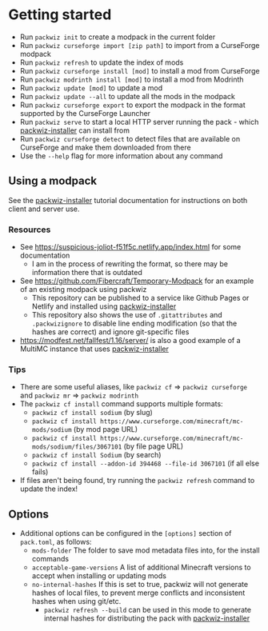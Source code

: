 # Getting started

-   Run `packwiz init` to create a modpack in the current folder
-   Run `packwiz curseforge import [zip path]` to import from a CurseForge modpack
-   Run `packwiz refresh` to update the index of mods
-   Run `packwiz curseforge install [mod]` to install a mod from CurseForge
-   Run `packwiz modrinth install [mod]` to install a mod from Modrinth
-   Run `packwiz update [mod]` to update a mod
-   Run `packwiz update --all` to update all the mods in the modpack
-   Run `packwiz curseforge export` to export the modpack in the format supported by the CurseForge Launcher
-   Run `packwiz serve` to start a local HTTP server running the pack - which [packwiz-installer] can install from
-   Run `packwiz curseforge detect` to detect files that are available on CurseForge and make them downloaded from there
-   Use the `--help` flag for more information about any command

## Using a modpack

See the [packwiz-installer] tutorial documentation for instructions on both client and server use.

### Resources

-   See https://suspicious-joliot-f51f5c.netlify.app/index.html for some documentation
    -   I am in the process of rewriting the format, so there may be information there that is outdated
-   See https://github.com/Fibercraft/Temporary-Modpack for an example of an existing modpack using packwiz
    -   This repository can be published to a service like Github Pages or Netlify and installed using [packwiz-installer]
    -   This repository also shows the use of `.gitattributes` and `.packwizignore` to disable line ending modification (so that the hashes are correct) and ignore git-specific files
-   https://modfest.net/fallfest/1.16/server/ is also a good example of a MultiMC instance that uses [packwiz-installer]

### Tips

-   There are some useful aliases, like `packwiz cf` => `packwiz curseforge` and `packwiz mr` => `packwiz modrinth`
-   The `packwiz cf install` command supports multiple formats:
    -   `packwiz cf install sodium` (by slug)
    -   `packwiz cf install https://www.curseforge.com/minecraft/mc-mods/sodium` (by mod page URL)
    -   `packwiz cf install https://www.curseforge.com/minecraft/mc-mods/sodium/files/3067101` (by file page URL)
    -   `packwiz cf install Sodium` (by search)
    -   `packwiz cf install --addon-id 394468 --file-id 3067101` (if all else fails)
-   If files aren't being found, try running the `packwiz refresh` command to update the index!

## Options

-   Additional options can be configured in the `[options]` section of `pack.toml`, as follows:
    -   `mods-folder` The folder to save mod metadata files into, for the install commands
    -   `acceptable-game-versions` A list of additional Minecraft versions to accept when installing or updating mods
    -   `no-internal-hashes` If this is set to true, packwiz will not generate hashes of local files, to prevent merge conflicts and inconsistent hashes when using git/etc.
        -   `packwiz refresh --build` can be used in this mode to generate internal hashes for distributing the pack with [packwiz-installer]


[packwiz-installer]: packwiz-installer.md
